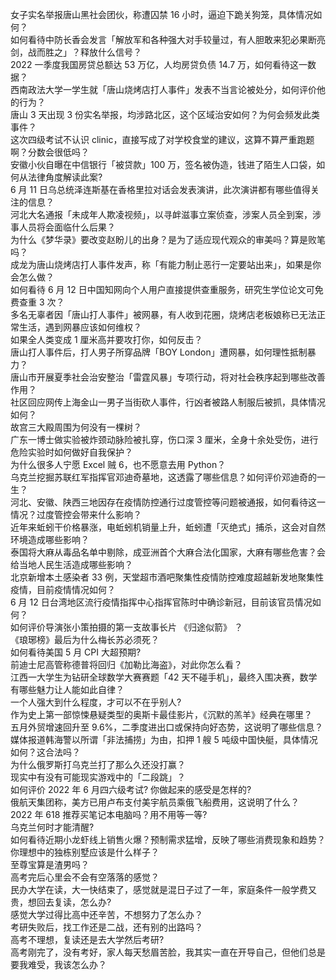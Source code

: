 女子实名举报唐山黑社会团伙，称遭囚禁 16 小时，逼迫下跪关狗笼，具体情况如何？  
如何看待中防长香会发言「解放军和各种强大对手较量过，有人胆敢来犯必果断亮剑，战而胜之」？释放什么信号？  
2022 一季度我国房贷总额达 53 万亿，人均房贷负债 14.7 万，如何看待这一数据？  
西南政法大学一学生就「唐山烧烤店打人事件」发表不当言论被处分，如何评价他的行为？  
唐山 3 天出现 3 份实名举报，均涉路北区，这个区域治安如何？为何会频发此类事件？  
这次四级考试不认识 clinic，直接写成了对学校食堂的建议，这算不算严重跑题啊？分数会很低吗？  
安徽小伙自曝在中信银行「被贷款」100 万，签名被伪造，钱进了陌生人口袋，如何从法律角度解读此案?  
6 月 11 日乌总统泽连斯基在香格里拉对话会发表演讲，此次演讲都有哪些值得关注的信息？  
河北大名通报「未成年人欺凌视频」，以寻衅滋事立案侦查，涉案人员全到案，涉事人员将会面临什么后果？  
为什么《梦华录》要改变赵盼儿的出身？是为了适应现代观众的审美吗？算是败笔吗？  
成龙为唐山烧烤店打人事件发声，称「有能力制止恶行一定要站出来」，如果是你会怎么做？  
如何看待 6 月 12 日中国知网向个人用户直接提供查重服务，研究生学位论文可免费查重 3 次？  
多名无辜者因「唐山打人事件」被网暴，有人收到花圈，烧烤店老板娘称已无法正常生活，遇到网暴应该如何维权？  
如果全人类变成 1 厘米高并要攻打你，如何反击？  
唐山打人事件后，打人男子所穿品牌「BOY London」遭网暴，如何理性抵制暴力？  
唐山市开展夏季社会治安整治「雷霆风暴」专项行动，将对社会秩序起到哪些改善作用？  
社区回应网传上海金山一男子当街砍人事件，行凶者被路人制服后被抓，具体情况如何？  
故宫三大殿周围为何没有一棵树？  
广东一博士做实验被炸颈动脉险被扎穿，伤口深 3 厘米，全身十余处受伤，进行危险实验时如何做好自我保护？  
为什么很多人宁愿 Excel 贼 6，也不愿意去用 Python？  
乌克兰挖掘苏联红军指挥官邓迪奇墓地，这透露了哪些信息？如何评价邓迪奇的一生？  
河北、安徽、陕西三地因存在疫情防控通行过度管控等问题被通报，如何看待这一情况？过度管控会带来什么影响？  
近年来蚯蚓干价格暴涨，电蚯蚓机销量上升，蚯蚓遭「灭绝式」捕杀，这会对自然环境造成哪些影响？  
泰国将大麻从毒品名单中剔除，成亚洲首个大麻合法化国家，大麻有哪些危害？会给当地人民生活造成哪些影响？  
北京新增本土感染者 33 例，天堂超市酒吧聚集性疫情防控难度超越新发地聚集性疫情，目前疫情情况如何？  
6 月 12 日台湾地区流行疫情指挥中心指挥官陈时中确诊新冠，目前该官员情况如何？  
如何评价导演张小策拍摄的第一支故事长片 《归途似箭》 ？  
《琅琊榜》最后为什么梅长苏必须死？  
如何看待美国 5 月 CPI 大超预期?  
前迪士尼高管称德普将回归《加勒比海盗》，对此你怎么看？  
江西一大学生为钻研全球数学大赛赛题「42 天不碰手机」，最终入围决赛，数学有哪些魅力让人能如此自律？  
一个人强大到什么程度，才可以不在乎别人?  
作为史上第一部惊悚悬疑类型的奥斯卡最佳影片，《沉默的羔羊》经典在哪里？  
五月外贸增速回升至 9.6%，二季度进出口或保持向好态势，这说明了哪些信息？  
媒体报道韩海警以所谓「非法捕捞」为由，扣押 1 艘 5 吨级中国快艇，具体情况如何？这合法吗？  
为什么俄罗斯打乌克兰打了那么久还没打赢？  
现实中有没有可能现实游戏中的「二段跳」？  
如何评价 2022 年 6 月四六级考试? 你做起来的感受是怎样的?  
俄航天集团称，美方已用卢布支付美宇航员乘俄飞船费用，这说明了什么？  
2022 年 618 推荐买笔记本电脑吗？用不用等一等?  
乌克兰何时才能清醒?  
如何看待近期小龙虾线上销售火爆？预制需求猛增，反映了哪些消费现象和趋势？  
你理想中的独栋别墅应该是什么样子？  
至尊宝算是渣男吗？  
高考完后心里会不会有空落落的感觉？  
民办大学在读，大一快结束了，感觉就是混日子过了一年，家庭条件一般学费又贵，想回去复读，怎么办?  
感觉大学过得比高中还辛苦，不想努力了怎么办？  
考研失败后，找工作还是二战，还有别的出路吗？  
高考不理想，复读还是去大学然后考研?  
高考刚完了，没有考好，家人每天愁眉苦脸，我其实一直在开导自己，但他们总是要我难受，我该怎么办？  
